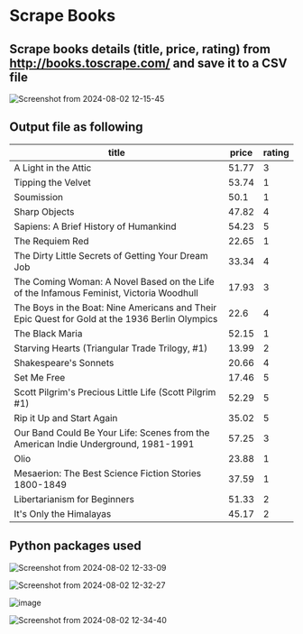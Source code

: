 # Scrape Books

## Scrape books details (title, price, rating) from http://books.toscrape.com/ and save it to a CSV file

![Screenshot from 2024-08-02 12-15-45](https://github.com/user-attachments/assets/d965321f-c51c-4343-8857-68be2a755d5b)

## Output file as following
| title                                                                                          | price | rating |
| ---------------------------------------------------------------------------------------------- | ----- | ------ |
| A Light in the Attic                                                                           | 51.77 | 3      |
| Tipping the Velvet                                                                             | 53.74 | 1      |
| Soumission                                                                                     | 50.1  | 1      |
| Sharp Objects                                                                                  | 47.82 | 4      |
| Sapiens: A Brief History of Humankind                                                          | 54.23 | 5      |
| The Requiem Red                                                                                | 22.65 | 1      |
| The Dirty Little Secrets of Getting Your Dream Job                                             | 33.34 | 4      |
| The Coming Woman: A Novel Based on the Life of the Infamous Feminist, Victoria Woodhull        | 17.93 | 3      |
| The Boys in the Boat: Nine Americans and Their Epic Quest for Gold at the 1936 Berlin Olympics | 22.6  | 4      |
| The Black Maria                                                                                | 52.15 | 1      |
| Starving Hearts (Triangular Trade Trilogy, #1)                                                 | 13.99 | 2      |
| Shakespeare's Sonnets                                                                          | 20.66 | 4      |
| Set Me Free                                                                                    | 17.46 | 5      |
| Scott Pilgrim's Precious Little Life (Scott Pilgrim #1)                                        | 52.29 | 5      |
| Rip it Up and Start Again                                                                      | 35.02 | 5      |
| Our Band Could Be Your Life: Scenes from the American Indie Underground, 1981-1991             | 57.25 | 3      |
| Olio                                                                                           | 23.88 | 1      |
| Mesaerion: The Best Science Fiction Stories 1800-1849                                          | 37.59 | 1      |
| Libertarianism for Beginners                                                                   | 51.33 | 2      |
| It's Only the Himalayas                                                                        | 45.17 | 2      |

## Python packages used

![Screenshot from 2024-08-02 12-33-09](https://github.com/user-attachments/assets/e45656a9-2a1b-409d-901f-cd784aa9e17c)

![Screenshot from 2024-08-02 12-32-27](https://github.com/user-attachments/assets/8d69f276-cbce-4062-8b64-c714f867ec3b)

![image](https://github.com/user-attachments/assets/758a008c-7860-452b-845e-770841c349ce)

![Screenshot from 2024-08-02 12-34-40](https://github.com/user-attachments/assets/b72407e9-47c3-43e6-902b-8b45c9ed4839)


